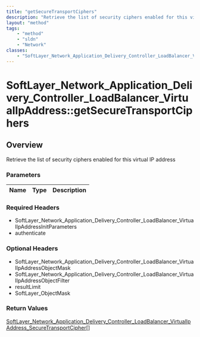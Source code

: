 ```yaml
---
title: "getSecureTransportCiphers"
description: "Retrieve the list of security ciphers enabled for this virtual IP address"
layout: "method"
tags:
    - "method"
    - "sldn"
    - "Network"
classes:
    - "SoftLayer_Network_Application_Delivery_Controller_LoadBalancer_VirtualIpAddress"
---
```

# SoftLayer_Network_Application_Delivery_Controller_LoadBalancer_VirtualIpAddress::getSecureTransportCiphers
## Overview 
Retrieve the list of security ciphers enabled for this virtual IP address

### Parameters 
|Name | Type | Description |
| --- | --- | --- |


### Required Headers
* SoftLayer_Network_Application_Delivery_Controller_LoadBalancer_VirtualIpAddressInitParameters
* authenticate

### Optional Headers
* SoftLayer_Network_Application_Delivery_Controller_LoadBalancer_VirtualIpAddressObjectMask
* SoftLayer_Network_Application_Delivery_Controller_LoadBalancer_VirtualIpAddressObjectFilter
* resultLimit
* SoftLayer_ObjectMask

### Return Values
<a href='/reference/datatypes/SoftLayer_Network_Application_Delivery_Controller_LoadBalancer_VirtualIpAddress_SecureTransportCipher'>SoftLayer_Network_Application_Delivery_Controller_LoadBalancer_VirtualIpAddress_SecureTransportCipher[] </a>

